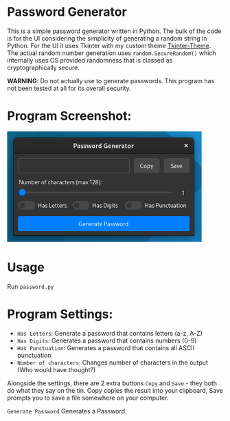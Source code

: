 # Password Generator
This is a simple password generator written in Python. The bulk of the code is for the UI considering the simplicity of generating a random string in Python. For the UI it uses Tkinter with my custom theme [Tkinter-Theme](https://github.com/tywil04/tkinter-theme "Tkinter-Theme"). The actual random number generation uses `random.SecureRandom()` which internally uses OS provided randomness that is classed as cryptographically secure.

**WARNING**: Do not actually use to generate passwords. This program has not been tested at all for its overall security.

# Program Screenshot:
!["Random Password Generator UI"](Screenshot.png "Random Password Generator UI")

# Usage
Run `password.py`

# Program Settings:
- `Has Letters`: Generate a password that contains letters (a-z, A-Z)
- `Has Digits`: Generates a password that contains numbers (0-9)
- `Has Punctuation`: Generates a password that contains all ASCII punctuation
- `Number of characters`: Changes number of characters in the output (Who would have thought?)

Alongside the settings, there are 2 extra buttons `Copy` and `Save` - they both do what they say on the tin. Copy copies the result into your clipboard, Save prompts you to save a file somewhere on your computer.

`Generate Password` Generates a Password.
